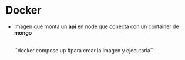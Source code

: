 # Docker
- Imagen que monta un **api** en node que conecta con un container de **mongo**

  <br>
  ``docker compose up #para crear la imagen y ejecutarla``
